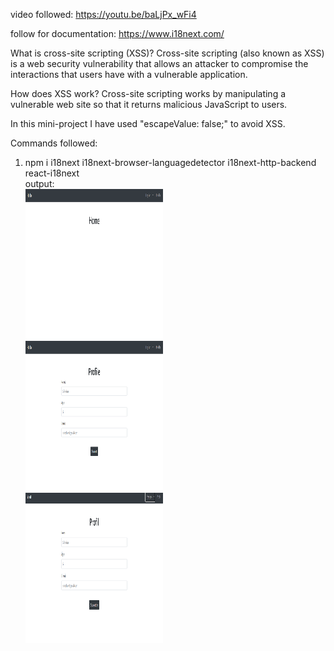video followed:
https://youtu.be/baLjPx_wFi4

follow for documentation:
https://www.i18next.com/

What is cross-site scripting (XSS)?
Cross-site scripting (also known as XSS) is a web security vulnerability that allows an attacker to compromise the interactions that users have with a vulnerable application.

How does XSS work?
Cross-site scripting works by manipulating a vulnerable web site so that it returns malicious JavaScript to users.

In this mini-project I have used "escapeValue: false;" to avoid XSS.

Commands followed:

1. npm i i18next i18next-browser-languagedetector i18next-http-backend react-i18next
   <br>
   output:
   <br>
   <img src="img/screenshot1.png" width="220" height="240" />
   <br>
   <img src="img/screenshot2.png" width="220" height="240" />
   <br>
   <img src="img/screenshot3.png" width="220" height="240" />
